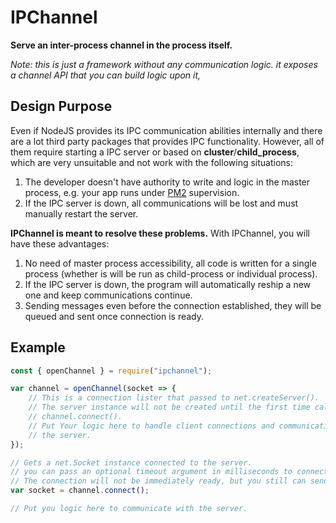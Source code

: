 # IPChannel

**Serve an inter-process channel in the process itself.**

*Note: this is just a framework without any communication logic. it exposes a* 
*channel API that you can build logic upon it,*

## Design Purpose

Even if NodeJS provides its IPC communication abilities internally and there are
a lot third party packages that provides IPC functionality. However, all of them
require starting a IPC server or based on **cluster**/**child_process**, which 
are very unsuitable and not work with the following situations:

1. The developer doesn't have authority to write and logic in the master process, 
    e.g. your app runs under [PM2](https://pm2.io) supervision.
2. If the IPC server is down, all communications will be lost and must manually 
    restart the server.

**IPChannel is meant to resolve these problems.** With IPChannel, you will have
these advantages:

1. No need of master process accessibility, all code is written for a single 
    process (whether is will be run as child-process or individual process).
2. If the IPC server is down, the program will automatically reship a new one 
    and keep communications continue.
3. Sending messages even before the connection established, they will be queued
    and sent once connection is ready.

## Example

```javascript
const { openChannel } = require("ipchannel");

var channel = openChannel(socket => {
    // This is a connection lister that passed to net.createServer().
    // The server instance will not be created until the first time calling 
    // channel.connect().
    // Put Your logic here to handle client connections and communications with 
    // the server.
});

// Gets a net.Socket instance connected to the server.
// you can pass an optional timeout argument in milliseconds to connect().
// The connection will not be immediately ready, but you still can send messages.
var socket = channel.connect();

// Put you logic here to communicate with the server.
```